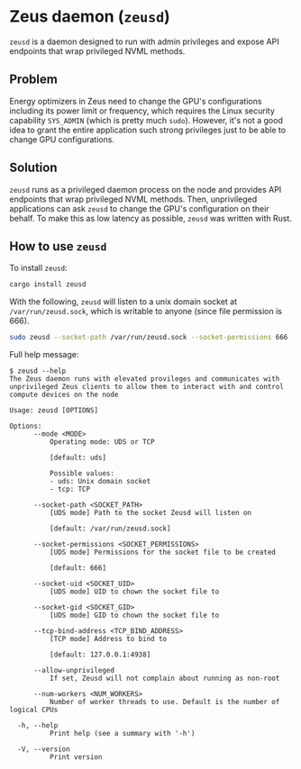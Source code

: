 # Zeus daemon (`zeusd`)

`zeusd` is a daemon designed to run with admin privileges and expose API endpoints that wrap privileged NVML methods.

## Problem

Energy optimizers in Zeus need to change the GPU's configurations including its power limit or frequency, which requires the Linux security capability `SYS_ADMIN` (which is pretty much `sudo`).
However, it's not a good idea to grant the entire application such strong privileges just to be able to change GPU configurations.

## Solution

`zeusd` runs as a privileged daemon process on the node and provides API endpoints that wrap privileged NVML methods.
Then, unprivileged applications can ask `zeusd` to change the GPU's configuration on their behalf.
To make this as low latency as possible, `zeusd` was written with Rust.

## How to use `zeusd`

To install `zeusd`:

```sh
cargo install zeusd
```

With the following, `zeusd` will listen to a unix domain socket at `/var/run/zeusd.sock`, which is writable to anyone (since file permission is 666).

```sh
sudo zeusd --socket-path /var/run/zeusd.sock --socket-permissions 666
```

Full help message:

```console
$ zeusd --help
The Zeus daemon runs with elevated provileges and communicates with unprivileged Zeus clients to allow them to interact with and control compute devices on the node

Usage: zeusd [OPTIONS]

Options:
      --mode <MODE>
          Operating mode: UDS or TCP
          
          [default: uds]

          Possible values:
          - uds: Unix domain socket
          - tcp: TCP

      --socket-path <SOCKET_PATH>
          [UDS mode] Path to the socket Zeusd will listen on
          
          [default: /var/run/zeusd.sock]

      --socket-permissions <SOCKET_PERMISSIONS>
          [UDS mode] Permissions for the socket file to be created
          
          [default: 666]

      --socket-uid <SOCKET_UID>
          [UDS mode] UID to chown the socket file to

      --socket-gid <SOCKET_GID>
          [UDS mode] GID to chown the socket file to

      --tcp-bind-address <TCP_BIND_ADDRESS>
          [TCP mode] Address to bind to
          
          [default: 127.0.0.1:4938]

      --allow-unprivileged
          If set, Zeusd will not complain about running as non-root

      --num-workers <NUM_WORKERS>
          Number of worker threads to use. Default is the number of logical CPUs

  -h, --help
          Print help (see a summary with '-h')

  -V, --version
          Print version
```
